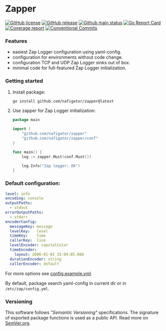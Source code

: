 # Zapper
[![GitHub license][License img]][License src] [![GitHub release][Release img]][Release src] [![Github main status][Github main status badge]][Github main status src] [![Go Report Card][Go Report Card badge]][Go Report Card src] [![Coverage report][Codecov report badge]][Codecov report src] [![Conventional Commits][Conventional commits badge]][Conventional commits src]

### Features
- easiest Zap Logger configuration using yaml-config.
- configuration for environments without code change.
- configuration TCP and UDP Zap Logger sinks out of box.
- minimal code for full-featured Zap Logger initialization. 

### Getting started
1. Install package:
    ```sh
    go install github.com/nafigator/zapper@latest
    ```
2. Use zapper for Zap Logger initialization:
	```go
	package main

	import (
		"github.com/nafigator/zapper"
		"github.com/nafigator/zapper/conf"
	)

	func main() {
		log := zapper.Must(conf.Must())

		log.Info("Zap logger: OK")
	}
	```

### Default configuration:
```yaml
level: info
encoding: console
outputPaths:
  - stdout
errorOutputPaths:
  - stderr
encoderConfig:
  messageKey: message
  levelKey:   level
  timeKey:    time
  callerKey:  line
  levelEncoder: capitalColor
  timeEncoder:
    layout: 2006-01-02 15:04:05.000
  durationEncoder: string
  callerEncoder: default
```

For more options see [config.example.yml][Config example].

By default, package search yaml-config in current dir or in `/etc/zap/config.yml`.

### Versioning
This software follows *"Semantic Versioning"* specifications. The signature of exported package functions is used
as a public API. Read more on [SemVer.org][semver src].

[License img]: https://img.shields.io/github/license/nafigator/zapper?color=teal
[License src]: https://www.tldrlegal.com/license/mit-license
[Release img]: https://img.shields.io/github/v/tag/nafigator/zapper?logo=github&color=teal&filter=!*/*
[Release src]: https://github.com/nafigator/zapper
[Conventional commits src]: https://conventionalcommits.org
[Conventional commits badge]: https://img.shields.io/badge/Conventional%20Commits-1.0.0-teal.svg
[Config example]: https://github.com/nafigator/zapper/blob/main/config.example.yml
[semver src]: http://semver.org
[Github main status src]: https://github.com/nafigator/zapper/tree/main
[Github main status badge]: https://github.com/nafigator/zapper/actions/workflows/go.yml/badge.svg?branch=main
[Go Report Card src]: https://goreportcard.com/report/github.com/nafigator/zapper
[Go Report Card badge]: https://goreportcard.com/badge/github.com/nafigator/zapper
[Codecov report src]: https://app.codecov.io/gh/nafigator/zapper/tree/main
[Codecov report badge]: https://codecov.io/gh/nafigator/zapper/branch/main/graph/badge.svg
